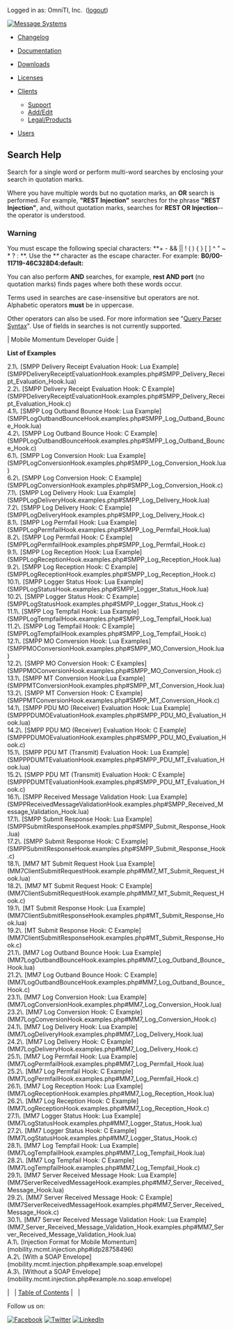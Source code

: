 Logged in as: OmniTI, Inc.  ([logout](https://support.messagesystems.com/logout.php))

[![Message Systems](https://support.messagesystems.com/images/ms-white205.png)](https://support.messagesystems.com/start.php) 

*   [Changelog](https://support.messagesystems.com/start.php?show=changelog)
*   [Documentation](https://support.messagesystems.com/docs/)
*   [Downloads](https://support.messagesystems.com/start.php)

*   [Licenses](https://support.messagesystems.com/license_summary.php)
*   <a href="">Clients</a>
    *   [Support](https://support.messagesystems.com/cs.php)
    *   [Add/Edit](https://support.messagesystems.com/edit_client.php)
    *   [Legal/Products](https://support.messagesystems.com/edit_products.php)
*   [Users](https://support.messagesystems.com/edit_customer.php)

## Search Help

Search for a single word or perform multi-word searches by enclosing your search in quotation marks.

Where you have multiple words but no quotation marks, an **OR** search is performed. For example, **"REST Injection"** searches for the phrase **"REST Injection"**, and, without quotation marks, searches for **REST OR Injection**--the operator is understood.

### Warning

You must escape the following special characters: **+ - && || ! ( ) { } [ ] ^ " ~ * ? : \**. Use the **\** character as the escape character. For example: **B0/00-11719-46C328D4\:default\:**

You can also perform **AND** searches, for example, **rest AND port** (no quotation marks) finds pages where both these words occur.

Terms used in searches are case-insensitive but operators are not. Alphabetic operators **must** be in uppercase.

Other operators can also be used. For more information see "[Query Parser Syntax](https://lucene.apache.org/core/old_versioned_docs/versions/3_0_0/queryparsersyntax.html)". Use of fields in searches is not currently supported.

| Mobile Momentum Developer Guide |

**List of Examples**

<dl>

<dt>2.1\. [SMPP Delivery Receipt Evaluation Hook: Lua Example](SMPPDeliveryReceiptEvaluationHook.examples.php#SMPP_Delivery_Receipt_Evaluation_Hook.lua)</dt>

<dt>2.2\. [SMPP Delivery Receipt Evaluation Hook: C Example](SMPPDeliveryReceiptEvaluationHook.examples.php#SMPP_Delivery_Receipt_Evaluation_Hook.c)</dt>

<dt>4.1\. [SMPP Log Outband Bounce Hook: Lua Example](SMPPLogOutbandBounceHook.examples.php#SMPP_Log_Outband_Bounce_Hook.lua)</dt>

<dt>4.2\. [SMPP Log Outband Bounce Hook: C Example](SMPPLogOutbandBounceHook.examples.php#SMPP_Log_Outband_Bounce_Hook.c)</dt>

<dt>6.1\. [SMPP Log Conversion Hook: Lua Example](SMPPLogConversionHook.examples.php#SMPP_Log_Conversion_Hook.lua)</dt>

<dt>6.2\. [SMPP Log Conversion Hook: C Example](SMPPLogConversionHook.examples.php#SMPP_Log_Conversion_Hook.c)</dt>

<dt>7.1\. [SMPP Log Delivery Hook: Lua Example](SMPPLogDeliveryHook.examples.php#SMPP_Log_Delivery_Hook.lua)</dt>

<dt>7.2\. [SMPP Log Delivery Hook: C Example](SMPPLogDeliveryHook.examples.php#SMPP_Log_Delivery_Hook.c)</dt>

<dt>8.1\. [SMPP Log Permfail Hook: Lua Example](SMPPLogPermfailHook.examples.php#SMPP_Log_Permfail_Hook.lua)</dt>

<dt>8.2\. [SMPP Log Permfail Hook: C Example](SMPPLogPermfailHook.examples.php#SMPP_Log_Permfail_Hook.c)</dt>

<dt>9.1\. [SMPP Log Reception Hook: Lua Example](SMPPLogReceptionHook.examples.php#SMPP_Log_Reception_Hook.lua)</dt>

<dt>9.2\. [SMPP Log Reception Hook: C Example](SMPPLogReceptionHook.examples.php#SMPP_Log_Reception_Hook.c)</dt>

<dt>10.1\. [SMPP Logger Status Hook: Lua Example](SMPPLogStatusHook.examples.php#SMPP_Logger_Status_Hook.lua)</dt>

<dt>10.2\. [SMPP Logger Status Hook: C Example](SMPPLogStatusHook.examples.php#SMPP_Logger_Status_Hook.c)</dt>

<dt>11.1\. [SMPP Log Tempfail Hook: Lua Example](SMPPLogTempfailHook.examples.php#SMPP_Log_Tempfail_Hook.lua)</dt>

<dt>11.2\. [SMPP Log Tempfail Hook: C Example](SMPPLogTempfailHook.examples.php#SMPP_Log_Tempfail_Hook.c)</dt>

<dt>12.1\. [SMPP MO Conversion Hook: Lua Examples](SMPPMOConversionHook.examples.php#SMPP_MO_Conversion_Hook.lua)</dt>

<dt>12.2\. [SMPP MO Conversion Hook: C Examples](SMPPMOConversionHook.examples.php#SMPP_MO_Conversion_Hook.c)</dt>

<dt>13.1\. [SMPP MT Conversion Hook:Lua Example](SMPPMTConversionHook.examples.php#SMPP_MT_Conversion_Hook.lua)</dt>

<dt>13.2\. [SMPP MT Conversion Hook: C Example](SMPPMTConversionHook.examples.php#SMPP_MT_Conversion_Hook.c)</dt>

<dt>14.1\. [SMPP PDU MO (Receiver) Evaluation Hook: Lua Example](SMPPPDUMOEvaluationHook.examples.php#SMPP_PDU_MO_Evaluation_Hook.lua)</dt>

<dt>14.2\. [SMPP PDU MO (Receiver) Evaluation Hook: C Example](SMPPPDUMOEvaluationHook.examples.php#SMPP_PDU_MO_Evaluation_Hook.c)</dt>

<dt>15.1\. [SMPP PDU MT (Transmit) Evaluation Hook: Lua Example](SMPPPDUMTEvaluationHook.examples.php#SMPP_PDU_MT_Evaluation_Hook.lua)</dt>

<dt>15.2\. [SMPP PDU MT (Transmit) Evaluation Hook: C Example](SMPPPDUMTEvaluationHook.examples.php#SMPP_PDU_MT_Evaluation_Hook.c)</dt>

<dt>16.1\. [SMPP Received Message Validation Hook: Lua Example](SMPPReceivedMessageValidationHook.examples.php#SMPP_Received_Message_Validation_Hook.lua)</dt>

<dt>17.1\. [SMPP Submit Response Hook: Lua Example](SMPPSubmitResponseHook.examples.php#SMPP_Submit_Response_Hook.lua)</dt>

<dt>17.2\. [SMPP Submit Response Hook: C Example](SMPPSubmitResponseHook.examples.php#SMPP_Submit_Response_Hook.c)</dt>

<dt>18.1\. [MM7 MT Submit Request Hook Lua Example](MM7ClientSubmitRequestHook.example.php#MM7_MT_Submit_Request_Hook.lua)</dt>

<dt>18.2\. [MM7 MT Submit Request Hook: C Example](MM7ClientSubmitRequestHook.example.php#MM7_MT_Submit_Request_Hook.c)</dt>

<dt>19.1\. [MT Submit Response Hook: Lua Example](MM7ClientSubmitResponseHook.examples.php#MT_Submit_Response_Hook.lua)</dt>

<dt>19.2\. [MT Submit Response Hook: C Example](MM7ClientSubmitResponseHook.examples.php#MT_Submit_Response_Hook.c)</dt>

<dt>21.1\. [MM7 Log Outband Bounce Hook: Lua Example](MM7LogOutbandBounceHook.examples.php#MM7_Log_Outband_Bounce_Hook.lua)</dt>

<dt>21.2\. [MM7 Log Outband Bounce Hook: C Example](MM7LogOutbandBounceHook.examples.php#MM7_Log_Outband_Bounce_Hook.c)</dt>

<dt>23.1\. [MM7 Log Conversion Hook: Lua Example](MM7LogConversionHook.examples.php#MM7_Log_Conversion_Hook.lua)</dt>

<dt>23.2\. [MM7 Log Conversion Hook: C Example](MM7LogConversionHook.examples.php#MM7_Log_Conversion_Hook.c)</dt>

<dt>24.1\. [MM7 Log Delivery Hook: Lua Example](MM7LogDeliveryHook.examples.php#MM7_Log_Delivery_Hook.lua)</dt>

<dt>24.2\. [MM7 Log Delivery Hook: C Example](MM7LogDeliveryHook.examples.php#MM7_Log_Delivery_Hook.c)</dt>

<dt>25.1\. [MM7 Log Permfail Hook: Lua Example](MM7LogPermfailHook.examples.php#MM7_Log_Permfail_Hook.lua)</dt>

<dt>25.2\. [MM7 Log Permfail Hook: C Example](MM7LogPermfailHook.examples.php#MM7_Log_Permfail_Hook.c)</dt>

<dt>26.1\. [MM7 Log Reception Hook: Lua Example](MM7LogReceptionHook.examples.php#MM7_Log_Reception_Hook.lua)</dt>

<dt>26.2\. [MM7 Log Reception Hook: C Example](MM7LogReceptionHook.examples.php#MM7_Log_Reception_Hook.c)</dt>

<dt>27.1\. [MM7 Logger Status Hook: Lua Example](MM7LogStatusHook.examples.php#MM7_Logger_Status_Hook.lua)</dt>

<dt>27.2\. [MM7 Logger Status Hook: C Example](MM7LogStatusHook.examples.php#MM7_Logger_Status_Hook.c)</dt>

<dt>28.1\. [MM7 Log Tempfail Hook: Lua Example](MM7LogTempfailHook.examples.php#MM7_Log_Tempfail_Hook.lua)</dt>

<dt>28.2\. [MM7 Log Tempfail Hook: C Example](MM7LogTempfailHook.examples.php#MM7_Log_Tempfail_Hook.c)</dt>

<dt>29.1\. [MM7 Server Received Message Hook: Lua Example](MM7ServerReceivedMessageHook.examples.php#MM7_Server_Received_Message_Hook.lua)</dt>

<dt>29.2\. [MM7 Server Received Message Hook: C Example](MM7ServerReceivedMessageHook.examples.php#MM7_Server_Received_Message_Hook.c)</dt>

<dt>30.1\. [MM7 Server Received Message Validation Hook: Lua Example](MM7_Server_Received_Message_Validation_Hook.examples.php#MM7_Server_Received_Message_Validation_Hook.lua)</dt>

<dt>A.1\. [Injection Format for Mobile Momentum](mobility.mcmt.injection.php#idp28758496)</dt>

<dt>A.2\. [With a SOAP Envelope](mobility.mcmt.injection.php#example.soap.envelope)</dt>

<dt>A.3\. [Without a SOAP Envelope](mobility.mcmt.injection.php#example.no.soap.envelope)</dt>

</dl>

|   | [Table of Contents](index.php) |   |

Follow us on:

[![Facebook](https://support.messagesystems.com/images/icon-facebook.png)](http://www.facebook.com/messagesystems) [![Twitter](https://support.messagesystems.com/images/icon-twitter.png)](http://twitter.com/#!/MessageSystems) [![LinkedIn](https://support.messagesystems.com/images/icon-linkedin.png)](http://www.linkedin.com/company/message-systems)